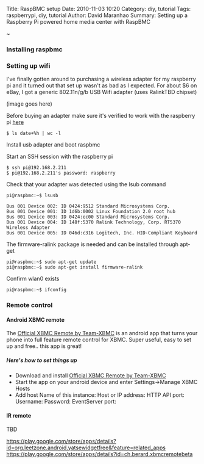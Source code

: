 Title: RaspBMC setup
Date: 2010-11-03 10:20
Category: diy, tutorial
Tags: raspberrypi, diy, tutorial
Author: David Maranhao
Summary: Setting up a Raspberry Pi powered home media center with RaspBMC

~

### Installing raspbmc



### Setting up wifi

I've finally gotten around to purchasing a wireless adapter for my raspberry pi and it turned out that set up wasn't as bad as I expected.  For about $6 on eBay, I got a generic 802.11n/g/b USB Wifi adapter (uses RalinkTBD chipset)

(image goes here)

Before buying an adapter make sure it's verified to work with the raspberry pi [here](http://elinux.org/RPi_VerifiedPeripherals#USB_WiFi_Adapters "Optional Title")

	$ ls date+%h | wc -l


Install usb adapter and boot raspbmc

Start an SSH session with the raspberry pi

	$ ssh pi@192.168.2.211
	$ pi@192.168.2.211's password: raspberry

Check that your adapter was detected using the lsub command

	pi@raspbmc:~$ lsusb
	
	Bus 001 Device 002: ID 0424:9512 Standard Microsystems Corp. 
	Bus 001 Device 001: ID 1d6b:0002 Linux Foundation 2.0 root hub
	Bus 001 Device 003: ID 0424:ec00 Standard Microsystems Corp. 
	Bus 001 Device 004: ID 148f:5370 Ralink Technology, Corp. RT5370 Wireless Adapter
	Bus 001 Device 005: ID 046d:c316 Logitech, Inc. HID-Compliant Keyboard

The firmware-ralink package is needed and can be installed through apt-get

	pi@raspbmc:~$ sudo apt-get update
	pi@raspbmc:~$ sudo apt-get install firmware-ralink

Confirm wlan0 exists

	pi@raspbmc:~$ ifconfig


### Remote control
#### Android XBMC remote
The [Official XBMC Remote by Team-XBMC](http://play.google.com/store/apps/details?id=org.xbmc.android.remote&hl=en) is an android app that turns your phone into full feature remote control for XBMC.  Super useful, easy to set up and free.. this app is great! 

##### Here's how to set things up
* Download and install [Official XBMC Remote by Team-XBMC](http://play.google.com/store/apps/details?id=org.xbmc.android.remote&hl=en)
* Start the app on your android device and enter Settings->Manage XBMC Hosts
* Add host
	Name of this instance:
	Host or IP address:
	HTTP API port:
	Username:
	Password:
	EventServer port:
	

#### IR remote
TBD





https://play.google.com/store/apps/details?id=org.leetzone.android.yatsewidgetfree&feature=related_apps
https://play.google.com/store/apps/details?id=ch.berard.xbmcremotebeta

